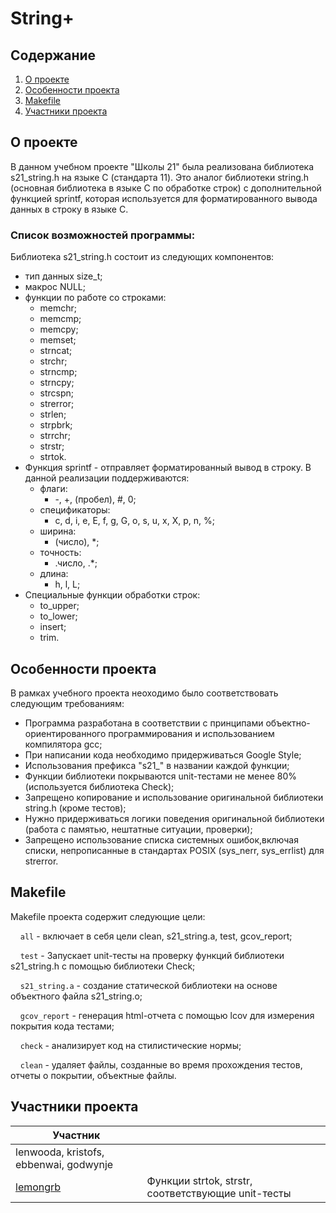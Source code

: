 # String+

## Содержание

1. [О проекте](#о-проекте)
2. [Особенности проекта](#особенности-проекта)
3. [Makefile](#makefile)
4. [Участники проекта](#участники-проекта)

## О проекте

В данном учебном проекте "Школы 21" была реализована библиотека s21_string.h на языке C (стандарта 11). Это аналог библиотеки string.h (основная библиотека в языке C по обработке строк) c дополнительной функцией sprintf, которая используется для форматированного вывода данных в строку в языке C.

### Список возможностей программы:

Библиотека s21_string.h состоит из следующих компонентов:

* тип данных size_t;
* макрос NULL;
* функции по работе со строками:
	* memchr;
	* memcmp;
	* memcpy;
	* memset;
	* strncat;
	* strchr;
	* strncmp;
	* strncpy;
	* strcspn;
	* strerror;
	* strlen;
	* strpbrk;
	* strrchr;
	* strstr;
	* strtok.
* Функция sprintf - отправляет форматированный вывод в строку. В данной реализации поддерживаются:
	*	флаги:
		* -, +, (пробел), #, 0;
	* спецификаторы:
		* c, d, i, e, E, f, g, G, o, s, u, x, X, p, n, %;
	* ширина:
		* (число), *;
	* точность:
		* .число, .*;
	* длина:
		* h, l, L;
* Специальные функции обработки строк:
	* to_upper;
	* to_lower;
	* insert;
	* trim.

## Особенности проекта

В рамках учебного проекта неоходимо было соответствовать следующим требованиям:
* Программа разработана в соответствии с принципами объектно-ориентированного программирования и использованием компилятора gcc;
* При написании кода необходимо придерживаться Google Style;
* Использования префикса "s21_" в названии каждой функции; 
* Функции библиотеки покрываются unit-тестами не менее 80%(используется библиотека Check);
* Запрещено копирование и использование оригинальной библиотеки string.h (кроме тестов);
* Нужно придерживаться логики поведения оригинальной библиотеки (работа с памятью, нештатные ситуации, проверки);
* Запрещено использование списка системных ошибок,включая списки, непрописанные в стандартах POSIX (sys_nerr, sys_errlist) для strerror.

## Makefile

Makefile проекта содержит следующие цели:

&nbsp;&nbsp;&nbsp;&nbsp;``all`` - включает в себя цели clean, s21_string.a, test, gcov_report;

&nbsp;&nbsp;&nbsp;&nbsp;``test`` - Запускает unit-тесты на проверку функций библиотеки s21_string.h с помощью библиотеки Check;

&nbsp;&nbsp;&nbsp;&nbsp;``s21_string.a`` - создание статической библиотеки на основе объектного файла s21_string.o;

&nbsp;&nbsp;&nbsp;&nbsp;``gcov_report`` - генерация html-отчета с помощью lcov для измерения покрытия кода тестами;

&nbsp;&nbsp;&nbsp;&nbsp;``check`` - анализирует код на стилистические нормы;

&nbsp;&nbsp;&nbsp;&nbsp;``clean`` - удаляет файлы, созданные во время прохождения тестов, отчеты о покрытии, объектные файлы.

## Участники проекта

| Участник      |            |
| ------------- | ------------------ |
| lenwooda, kristofs, ebbenwai, godwynje | |
| [lemongrb](https://github.com/Shyrasya) | Функции strtok, strstr, соответствующие unit-тесты |

